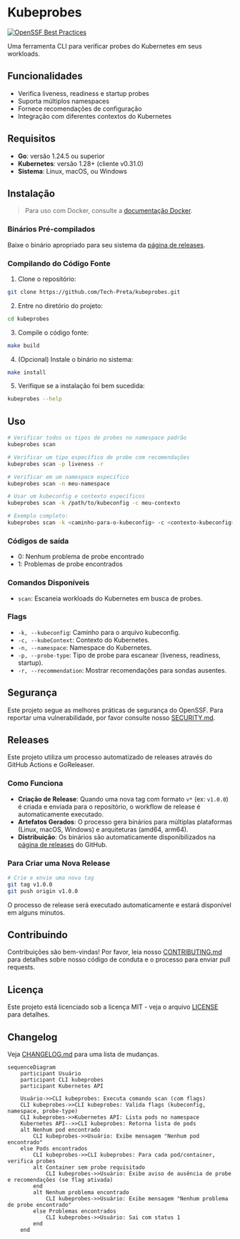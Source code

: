 # Kubeprobes

[![OpenSSF Best Practices](https://www.bestpractices.dev/projects/10573/badge)](https://www.bestpractices.dev/projects/10573)

Uma ferramenta CLI para verificar probes do Kubernetes em seus workloads.

## Funcionalidades

- Verifica liveness, readiness e startup probes
- Suporta múltiplos namespaces
- Fornece recomendações de configuração
- Integração com diferentes contextos do Kubernetes

## Requisitos

- **Go**: versão 1.24.5 ou superior
- **Kubernetes**: versão 1.28+ (cliente v0.31.0)
- **Sistema**: Linux, macOS, ou Windows

## Instalação

> Para uso com Docker, consulte a [documentação Docker](docs/docker.md).

### Binários Pré-compilados

Baixe o binário apropriado para seu sistema da [página de releases](https://github.com/Tech-Preta/kubeprobes/releases).

### Compilando do Código Fonte

1. Clone o repositório:

```bash
git clone https://github.com/Tech-Preta/kubeprobes.git
```

2. Entre no diretório do projeto:

```bash
cd kubeprobes
```

3. Compile o código fonte:

```bash
make build
```

4. (Opcional) Instale o binário no sistema:

```bash
make install
```

5. Verifique se a instalação foi bem sucedida:

```bash
kubeprobes --help
```

## Uso

```bash
# Verificar todos os tipos de probes no namespace padrão
kubeprobes scan

# Verificar um tipo específico de probe com recomendações
kubeprobes scan -p liveness -r

# Verificar em um namespace específico
kubeprobes scan -n meu-namespace

# Usar um kubeconfig e contexto específicos
kubeprobes scan -k /path/to/kubeconfig -c meu-contexto

# Exemplo completo:
kubeprobes scan -k <caminho-para-o-kubeconfig> -c <contexto-kubeconfig> -n <namespace> -p <tipo-de-probe> -r
```

### Códigos de saída
- 0: Nenhum problema de probe encontrado
- 1: Problemas de probe encontrados

### Comandos Disponíveis
- `scan`: Escaneia workloads do Kubernetes em busca de probes.

### Flags
- `-k, --kubeconfig`: Caminho para o arquivo kubeconfig.
- `-c, --kubeContext`: Contexto do Kubernetes.
- `-n, --namespace`: Namespace do Kubernetes.
- `-p, --probe-type`: Tipo de probe para escanear (liveness, readiness, startup).
- `-r, --recommendation`: Mostrar recomendações para sondas ausentes.

## Segurança

Este projeto segue as melhores práticas de segurança do OpenSSF. Para reportar uma vulnerabilidade, por favor consulte nosso [SECURITY.md](SECURITY.md).

## Releases

Este projeto utiliza um processo automatizado de releases através do GitHub Actions e GoReleaser.

### Como Funciona

- **Criação de Release**: Quando uma nova tag com formato `v*` (ex: `v1.0.0`) é criada e enviada para o repositório, o workflow de release é automaticamente executado.
- **Artefatos Gerados**: O processo gera binários para múltiplas plataformas (Linux, macOS, Windows) e arquiteturas (amd64, arm64).
- **Distribuição**: Os binários são automaticamente disponibilizados na [página de releases](https://github.com/Tech-Preta/kubeprobes/releases) do GitHub.

### Para Criar uma Nova Release

```bash
# Crie e envie uma nova tag
git tag v1.0.0
git push origin v1.0.0
```

O processo de release será executado automaticamente e estará disponível em alguns minutos.

## Contribuindo

Contribuições são bem-vindas! Por favor, leia nosso [CONTRIBUTING.md](CONTRIBUTING.md) para detalhes sobre nosso código de conduta e o processo para enviar pull requests.

## Licença

Este projeto está licenciado sob a licença MIT - veja o arquivo [LICENSE](LICENSE) para detalhes.

## Changelog

Veja [CHANGELOG.md](CHANGELOG.md) para uma lista de mudanças.

```mermaid
sequenceDiagram
    participant Usuário
    participant CLI kubeprobes
    participant Kubernetes API

    Usuário->>CLI kubeprobes: Executa comando scan (com flags)
    CLI kubeprobes->>CLI kubeprobes: Valida flags (kubeconfig, namespace, probe-type)
    CLI kubeprobes->>Kubernetes API: Lista pods no namespace
    Kubernetes API-->>CLI kubeprobes: Retorna lista de pods
    alt Nenhum pod encontrado
        CLI kubeprobes->>Usuário: Exibe mensagem "Nenhum pod encontrado"
    else Pods encontrados
        CLI kubeprobes->>CLI kubeprobes: Para cada pod/container, verifica probes
        alt Container sem probe requisitado
            CLI kubeprobes->>Usuário: Exibe aviso de ausência de probe e recomendações (se flag ativada)
        end
        alt Nenhum problema encontrado
            CLI kubeprobes->>Usuário: Exibe mensagem "Nenhum problema de probe encontrado"
        else Problemas encontrados
            CLI kubeprobes->>Usuário: Sai com status 1
        end
    end
```
